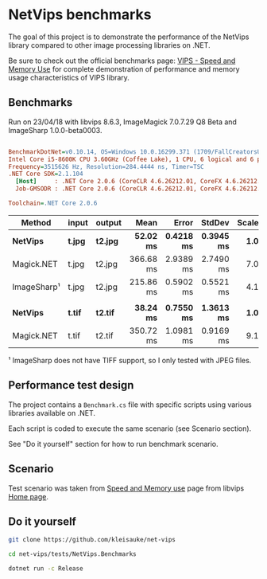 # NetVips benchmarks

The goal of this project is to demonstrate the performance of the NetVips
library compared to other image processing libraries on .NET.

Be sure to check out the official benchmarks page: [VIPS - Speed and Memory
Use](https://github.com/jcupitt/libvips/wiki/Speed-and-memory-use)
for complete demonstration of performance and memory usage characteristics
of VIPS library.

## Benchmarks

Run on 23/04/18 with libvips 8.6.3, ImageMagick 7.0.7.29 Q8 Beta and ImageSharp 1.0.0-beta0003.

``` ini

BenchmarkDotNet=v0.10.14, OS=Windows 10.0.16299.371 (1709/FallCreatorsUpdate/Redstone3)
Intel Core i5-8600K CPU 3.60GHz (Coffee Lake), 1 CPU, 6 logical and 6 physical cores
Frequency=3515626 Hz, Resolution=284.4444 ns, Timer=TSC
.NET Core SDK=2.1.104
  [Host]     : .NET Core 2.0.6 (CoreCLR 4.6.26212.01, CoreFX 4.6.26212.01), 64bit RyuJIT
  Job-GMSODR : .NET Core 2.0.6 (CoreCLR 4.6.26212.01, CoreFX 4.6.26212.01), 64bit RyuJIT

Toolchain=.NET Core 2.0.6

```
|     Method | input | output |      Mean |     Error |    StdDev | Scaled | ScaledSD |
|----------- |------ |------- |----------:|----------:|----------:|-------:|---------:|
|    **NetVips** | **t.jpg** | **t2.jpg** |  **52.02 ms** | **0.4218 ms** | **0.3945 ms** |   **1.00** |     **0.00** |
| Magick.NET | t.jpg | t2.jpg | 366.68 ms | 2.9389 ms | 2.7490 ms |   7.05 |     0.07 |
| ImageSharp¹ | t.jpg | t2.jpg | 215.86 ms | 0.5902 ms | 0.5521 ms |   4.15 |     0.03 |
|            |       |        |           |           |           |        |          |
|    **NetVips** | **t.tif** | **t2.tif** |  **38.24 ms** | **0.7550 ms** | **1.3613 ms** |   **1.00** |     **0.00** |
| Magick.NET | t.tif | t2.tif | 350.72 ms | 1.0981 ms | 0.9169 ms |   9.18 |     0.32 |

¹ ImageSharp does not have TIFF support, so I only tested with JPEG files.

## Performance test design

The project contains a `Benchmark.cs` file with specific scripts 
using various libraries available on .NET.

Each script is coded to execute the same scenario (see Scenario section).

See "Do it yourself" section for how to run benchmark scenario.

## Scenario

Test scenario was taken from [Speed and Memory
use](https://github.com/jcupitt/libvips/wiki/Speed-and-memory-use)
page from libvips [Home
page](https://jcupitt.github.io/libvips/).

## Do it yourself

```bash
git clone https://github.com/kleisauke/net-vips

cd net-vips/tests/NetVips.Benchmarks

dotnet run -c Release
```